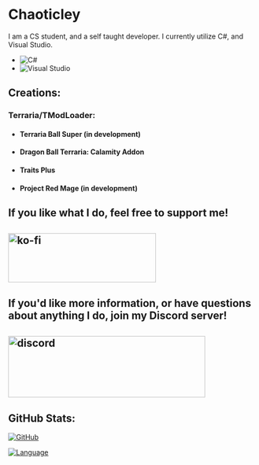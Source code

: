 # Chaoticley

I am a CS student, and a self taught developer.  I currently utilize C#, and Visual Studio.

- ![C#](https://img.shields.io/badge/C%23-873887?style=for-the-badge&logo=CSharp&logoColor=WHITE&logoWidth=20)
- ![Visual Studio](https://img.shields.io/badge/Visual_Studio-C994F7?style=for-the-badge&logo=visual-studio&logoColor=WHITE)

## Creations:

### Terraria/TModLoader:
- #### Terraria Ball Super (in development)
- #### Dragon Ball Terraria: Calamity Addon
- #### Traits Plus
- #### Project Red Mage (in development)

## If you like what I do, feel free to support me!

## [<img src="https://ko-fi.com/img/githubbutton_sm.svg?format=code" alt="ko-fi" width="300" height="100"/>](https://ko-fi.com/X8X2C6OO1)

## If you'd like more information, or have questions about anything I do, join my Discord server!

## [<img src="https://pbs.twimg.com/media/EjkzQwvWsAEUN3_?format=png&name=small" alt="discord" width="400" height="125"/>](https://discord.gg/terrariaballsuper)

## GitHub Stats:

[![GitHub](https://github-readme-stats-git-masterrstaa-rickstaa.vercel.app/api?username=chaoticley&theme=tokyonight&show_icons=true)](https://github.com/anuraghazra/github-readme-stats)

[![Language](https://github-readme-stats-git-masterrstaa-rickstaa.vercel.app/api/top-langs/?username=chaoticley&layout=compact&theme=tokyonight)](https://github.com/anuraghazra/github-readme-stats)

